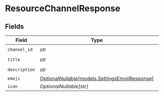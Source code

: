 # ResourceChannelResponse


## Fields

| Field                                                                                | Type                                                                                 | Required                                                                             | Description                                                                          |
| ------------------------------------------------------------------------------------ | ------------------------------------------------------------------------------------ | ------------------------------------------------------------------------------------ | ------------------------------------------------------------------------------------ |
| `channel_id`                                                                         | *str*                                                                                | :heavy_check_mark:                                                                   | N/A                                                                                  |
| `title`                                                                              | *str*                                                                                | :heavy_check_mark:                                                                   | N/A                                                                                  |
| `description`                                                                        | *str*                                                                                | :heavy_check_mark:                                                                   | N/A                                                                                  |
| `emoji`                                                                              | [OptionalNullable[models.SettingsEmojiResponse]](../models/settingsemojiresponse.md) | :heavy_minus_sign:                                                                   | N/A                                                                                  |
| `icon`                                                                               | *OptionalNullable[str]*                                                              | :heavy_minus_sign:                                                                   | N/A                                                                                  |
